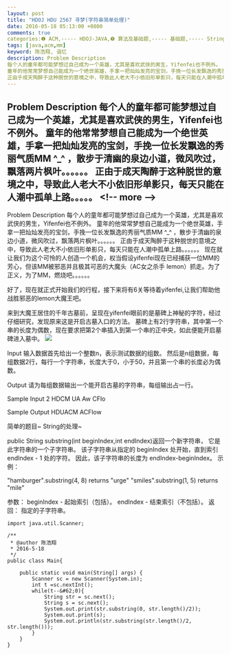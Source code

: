 ```yaml
---
layout: post
title: "HDOJ HDU 2567 寻梦(字符串简单处理)"
date: 2016-05-18 05:13:00 +0800
comments: true
categories:❶ ACM,----- HDOJ-JAVA,❺ 算法及基础题,----- 基础题,----- String
tags: [java,acm,mm]
keyword: 陈浩翔, 谙忆
description: Problem Description 
每个人的童年都可能梦想过自己成为一个英雄，尤其是喜欢武侠的男生，Yifenfei也不例外。 
童年的他常常梦想自己能成为一个绝世英雄，手拿一把灿灿发亮的宝剑，手挽一位长发飘逸的秀丽气质MM ^_^ ，散步于清幽的泉边小道，微风吹过，飘落两片枫叶。。。。。。 
正由于成天陶醉于这种脱世的意境之中，导致此人老大不小依旧形单影只，每天只能在人潮中孤单上路。。。。。 
---
```



Problem Description 
每个人的童年都可能梦想过自己成为一个英雄，尤其是喜欢武侠的男生，Yifenfei也不例外。 
童年的他常常梦想自己能成为一个绝世英雄，手拿一把灿灿发亮的宝剑，手挽一位长发飘逸的秀丽气质MM ^_^ ，散步于清幽的泉边小道，微风吹过，飘落两片枫叶。。。。。。 
正由于成天陶醉于这种脱世的意境之中，导致此人老大不小依旧形单影只，每天只能在人潮中孤单上路。。。。。
&#60;!-- more --&#62;
----------

Problem Description
每个人的童年都可能梦想过自己成为一个英雄，尤其是喜欢武侠的男生，Yifenfei也不例外。
童年的他常常梦想自己能成为一个绝世英雄，手拿一把灿灿发亮的宝剑，手挽一位长发飘逸的秀丽气质MM ^_^ ，散步于清幽的泉边小道，微风吹过，飘落两片枫叶。。。。。。
正由于成天陶醉于这种脱世的意境之中，导致此人老大不小依旧形单影只，每天只能在人潮中孤单上路。。。。。。
现在就让我们为这个可怜的人创造一个机会，权当假设yifenfei现在已经捕获一位MM的芳心，但该MM被邪恶并且极其可恶的大魔头（AC女之杀手 lemon）抓走。为了正义，为了MM，燃烧吧。。。。。。

好了，现在就正式开始我们的行程，接下来将有6关等待着yifenfei,让我们帮助他战胜邪恶的lemon大魔王吧。

来到大魔王居住的千年古墓前，呈现在yifenfei眼前的是墓碑上神秘的字符，经过仔细研究，发现原来这是开启古墓入口的方法。
墓碑上有2行字符串，其中第一个串的长度为偶数，现在要求把第2个串插入到第一个串的正中央，如此便能开启墓碑进入墓中。
![](http://img.blog.csdn.net/20160518171125966)
 

Input
输入数据首先给出一个整数n，表示测试数据的组数。
然后是n组数据，每组数据2行，每行一个字符串，长度大于0，小于50，并且第一个串的长度必为偶数。

 

Output
请为每组数据输出一个能开启古墓的字符串，每组输出占一行。
 

Sample Input
2
HDCM
UA
Aw
CFlo
 

Sample Output
HDUACM
ACFlow


简单的题目~
String的处理~

public String substring(int beginIndex,int endIndex)返回一个新字符串，
它是此字符串的一个子字符串。
该子字符串从指定的 beginIndex 处开始，直到索引 endIndex - 1 处的字符。
因此，该子字符串的长度为 endIndex-beginIndex。 
示例： 

 "hamburger".substring(4, 8) returns "urge"
 "smiles".substring(1, 5) returns "mile"

参数：
beginIndex - 起始索引（包括）。
endIndex - 结束索引（不包括）。 
返回：
指定的子字符串。 

```
import java.util.Scanner;

/**
 * @author 陈浩翔
 * 2016-5-18
 */
public class Main{

	public static void main(String[] args) {
		Scanner sc = new Scanner(System.in);
		int t =sc.nextInt();
		while(t--&#62;0){
			String str = sc.next();
			String s = sc.next();
			System.out.print(str.substring(0, str.length()/2));
			System.out.print(s);
			System.out.println(str.substring(str.length()/2, str.length()));
		}
	}
}

```

